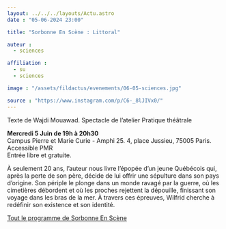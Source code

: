 ```yaml
---
layout: ../../../layouts/Actu.astro
date : "05-06-2024 23:00"

title: "Sorbonne En Scène : Littoral"

auteur :
  - sciences

affiliation :
  - su
  - sciences

image : "/assets/fildactus/evenements/06-05-sciences.jpg"

source : "https://www.instagram.com/p/C6-_8lJIVx0/"
---
```


Texte de Wajdi Mouawad. Spectacle de l’atelier Pratique théâtrale

__Mercredi 5 Juin de 19h à 20h30__  
Campus Pierre et Marie Curie - Amphi 25. 4, place Jussieu, 75005 Paris. Accessible PMR  
Entrée libre et gratuite.

À seulement 20 ans, l’auteur nous livre l’épopée d’un jeune Québécois qui, après la perte de son père, décide de lui offrir une sépulture dans son pays d’origine. Son périple le plonge dans un monde ravagé par la guerre, où les cimetières débordent et où les proches rejettent la dépouille, finissant son voyage dans les bras de la mer. À travers ces épreuves, Wilfrid cherche à redéfinir son existence et son identité.

[Tout le programme de Sorbonne En Scène](https://www.sorbonne-universite.fr/sorbonne-en-scene)

